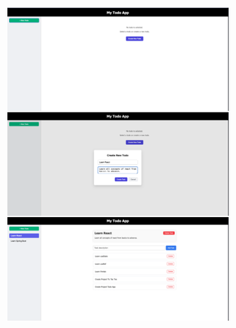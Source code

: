 
![Alt text](https://github.com/CM747/react-projects/blob/main/TodoApp/LP.png)
![Alt text](https://github.com/CM747/react-projects/blob/main/TodoApp/New_Todo.png)
![Alt text](https://github.com/CM747/react-projects/blob/main/TodoApp/TodoPage.png)
